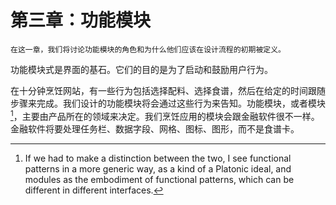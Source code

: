 # 第三章：功能模块

```
在这一章，我们将讨论功能模块的角色和为什么他们应该在设计流程的初期被定义。
```

功能模块式是界面的基石。它们的目的是为了启动和鼓励用户行为。

在十分钟烹饪网站，有一些行为包括选择配料、选择食谱，然后在给定的时间跟随步骤来完成。我们设计的功能模块将会通过这些行为来告知。功能模块，或者模块[^1]，主要由产品所在的领域来决定。我们烹饪应用的模块会跟金融软件很不一样。金融软件将要处理任务栏、数据字段、网格、图标、图形，而不是食谱卡。




[^1]: If we had to make a distinction between the two, I see functional patterns in a more generic way, as a kind of a Platonic ideal, and modules as the embodiment of functional patterns, which can be different in different interfaces.
